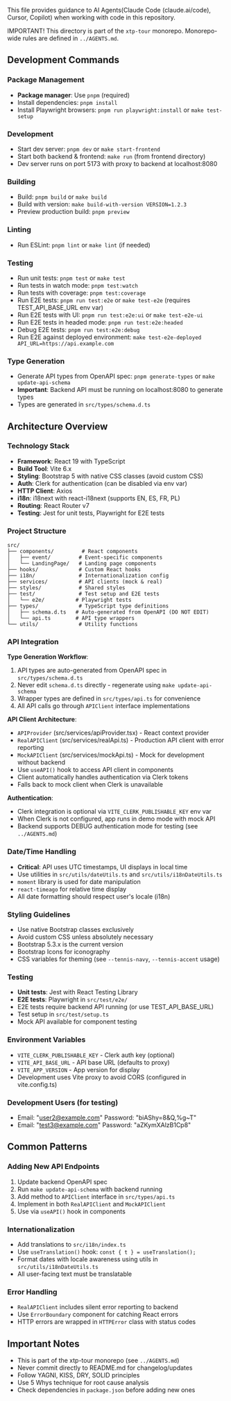 This file provides guidance to AI Agents(Claude Code (claude.ai/code), Cursor, Copilot) when working with code in this repository.



IMPORTANT! This directory is part of the `xtp-tour` monorepo. Monorepo-wide rules are defined in `../AGENTS.md`.

## Development Commands

### Package Management
- **Package manager**: Use `pnpm` (required)
- Install dependencies: `pnpm install`
- Install Playwright browsers: `pnpm run playwright:install` or `make test-setup`

### Development
- Start dev server: `pnpm dev` or `make start-frontend`
- Start both backend & frontend: `make run` (from frontend directory)
- Dev server runs on port 5173 with proxy to backend at localhost:8080

### Building
- Build: `pnpm build` or `make build`
- Build with version: `make build-with-version VERSION=1.2.3`
- Preview production build: `pnpm preview`

### Linting
- Run ESLint: `pnpm lint` or `make lint` (if needed)

### Testing
- Run unit tests: `pnpm test` or `make test`
- Run tests in watch mode: `pnpm test:watch`
- Run tests with coverage: `pnpm test:coverage`
- Run E2E tests: `pnpm run test:e2e` or `make test-e2e` (requires TEST_API_BASE_URL env var)
- Run E2E tests with UI: `pnpm run test:e2e:ui` or `make test-e2e-ui`
- Run E2E tests in headed mode: `pnpm run test:e2e:headed`
- Debug E2E tests: `pnpm run test:e2e:debug`
- Run E2E against deployed environment: `make test-e2e-deployed API_URL=https://api.example.com`

### Type Generation
- Generate API types from OpenAPI spec: `pnpm generate-types` or `make update-api-schema`
- **Important**: Backend API must be running on localhost:8080 to generate types
- Types are generated in `src/types/schema.d.ts`

## Architecture Overview

### Technology Stack
- **Framework**: React 19 with TypeScript
- **Build Tool**: Vite 6.x
- **Styling**: Bootstrap 5 with native CSS classes (avoid custom CSS)
- **Auth**: Clerk for authentication (can be disabled via env var)
- **HTTP Client**: Axios
- **i18n**: i18next with react-i18next (supports EN, ES, FR, PL)
- **Routing**: React Router v7
- **Testing**: Jest for unit tests, Playwright for E2E tests

### Project Structure
```
src/
├── components/         # React components
│   ├── event/         # Event-specific components
│   └── LandingPage/   # Landing page components
├── hooks/             # Custom React hooks
├── i18n/              # Internationalization config
├── services/          # API clients (mock & real)
├── styles/            # Shared styles
├── test/              # Test setup and E2E tests
│   └── e2e/          # Playwright tests
├── types/             # TypeScript type definitions
│   ├── schema.d.ts   # Auto-generated from OpenAPI (DO NOT EDIT)
│   └── api.ts        # API type wrappers
└── utils/             # Utility functions
```

### API Integration

**Type Generation Workflow**:
1. API types are auto-generated from OpenAPI spec in `src/types/schema.d.ts`
2. Never edit `schema.d.ts` directly - regenerate using `make update-api-schema`
3. Wrapper types are defined in `src/types/api.ts` for convenience
4. All API calls go through `APIClient` interface implementations

**API Client Architecture**:
- `APIProvider` (src/services/apiProvider.tsx) - React context provider
- `RealAPIClient` (src/services/realApi.ts) - Production API client with error reporting
- `MockAPIClient` (src/services/mockApi.ts) - Mock for development without backend
- Use `useAPI()` hook to access API client in components
- Client automatically handles authentication via Clerk tokens
- Falls back to mock client when Clerk is unavailable

**Authentication**:
- Clerk integration is optional via `VITE_CLERK_PUBLISHABLE_KEY` env var
- When Clerk is not configured, app runs in demo mode with mock API
- Backend supports DEBUG authentication mode for testing (see `../AGENTS.md`)

### Date/Time Handling
- **Critical**: API uses UTC timestamps, UI displays in local time
- Use utilities in `src/utils/dateUtils.ts` and `src/utils/i18nDateUtils.ts`
- `moment` library is used for date manipulation
- `react-timeago` for relative time display
- All date formatting should respect user's locale (i18n)

### Styling Guidelines
- Use native Bootstrap classes exclusively
- Avoid custom CSS unless absolutely necessary
- Bootstrap 5.3.x is the current version
- Bootstrap Icons for iconography
- CSS variables for theming (see `--tennis-navy`, `--tennis-accent` usage)

### Testing
- **Unit tests**: Jest with React Testing Library
- **E2E tests**: Playwright in `src/test/e2e/`
- E2E tests require backend API running (or use TEST_API_BASE_URL)
- Test setup in `src/test/setup.ts`
- Mock API available for component testing

### Environment Variables
- `VITE_CLERK_PUBLISHABLE_KEY` - Clerk auth key (optional)
- `VITE_API_BASE_URL` - API base URL (defaults to proxy)
- `VITE_APP_VERSION` - App version for display
- Development uses Vite proxy to avoid CORS (configured in vite.config.ts)

### Development Users (for testing)
- Email: "user2@example.com" Password: "biAShy=8&Q,%g~T"
- Email: "test3@example.com" Password: "aZKymXAlzB1Cp8"

## Common Patterns

### Adding New API Endpoints
1. Update backend OpenAPI spec
2. Run `make update-api-schema` with backend running
3. Add method to `APIClient` interface in `src/types/api.ts`
4. Implement in both `RealAPIClient` and `MockAPIClient`
5. Use via `useAPI()` hook in components

### Internationalization
- Add translations to `src/i18n/index.ts`
- Use `useTranslation()` hook: `const { t } = useTranslation();`
- Format dates with locale awareness using utils in `src/utils/i18nDateUtils.ts`
- All user-facing text must be translatable

### Error Handling
- `RealAPIClient` includes silent error reporting to backend
- Use `ErrorBoundary` component for catching React errors
- HTTP errors are wrapped in `HTTPError` class with status codes

## Important Notes

- This is part of the xtp-tour monorepo (see `../AGENTS.md`)
- Never commit directly to README.md for changelog/updates
- Follow YAGNI, KISS, DRY, SOLID principles
- Use 5 Whys technique for root cause analysis
- Check dependencies in `package.json` before adding new ones
